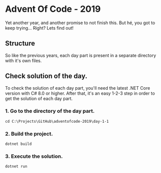 # Advent Of Code - 2019

Yet another year, and another promise to not finish this. But hé, you got to keep trying... Right? Lets find out!

## Structure

So like the previous years, each day part is present in a separate directory with it's own files.

## Check solution of the day.

To check the solution of each day part, you'll need the latest .NET Core version with C# 8.0 or higher. After that, it's an easy 1-2-3 step in order to get the solution of each day part.

### 1. Go to the directory of the day part.
```
cd C:\Projects\GitHub\adventofcode-2019\day-1-1
```

### 2. Build the project.
```
dotnet build
```

### 3. Execute the solution.
```
dotnet run
```